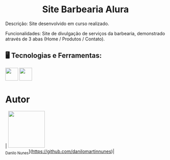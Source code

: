 ## <h1 align="center"> Site Barbearia Alura </h1>

Descrição: Site desenvolvido em curso realizado.

Funcionalidades: Site de divulgação de serviços da barbearia, demonstrado através de 3 abas (Home / Produtos / Contato).

## 🖥️ Tecnologias e Ferramentas:

<img src="https://cdn.jsdelivr.net/gh/devicons/devicon/icons/css3/css3-original-wordmark.svg" width="40" height="40" /> <img src="https://cdn.jsdelivr.net/gh/devicons/devicon/icons/html5/html5-original-wordmark.svg" width="40" height="40" />

# Autor

| <img src="https://avatars.githubusercontent.com/u/113385253?v=4" width=115><br><sub>Danilo Nunes</sub>](https://github.com/danilomartinnunes)|

